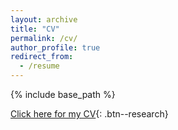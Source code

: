 ```yaml
---
layout: archive
title: "CV"
permalink: /cv/
author_profile: true
redirect_from:
  - /resume
---
```


{% include base_path %}

[Click here for my CV](/files/cv_adiguzel.pdf){: .btn--research}